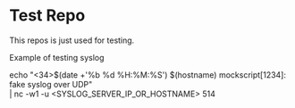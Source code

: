 # Test Repo

This repos is just used for testing.  

Example of testing syslog

echo "<34>$(date +'%b %d %H:%M:%S') $(hostname) mockscript[1234]: fake syslog over UDP" \
  | nc -w1 -u <SYSLOG_SERVER_IP_OR_HOSTNAME> 514
